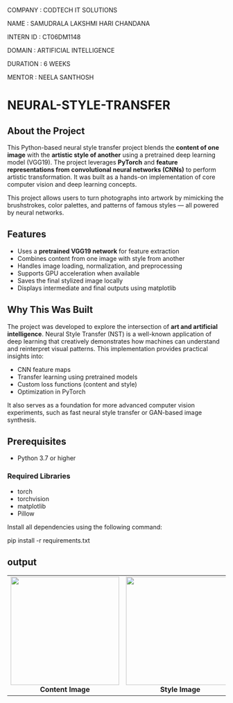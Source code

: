 COMPANY : CODTECH IT SOLUTIONS

NAME : SAMUDRALA LAKSHMI HARI CHANDANA

INTERN ID : CT06DM1148

DOMAIN : ARTIFICIAL INTELLIGENCE

DURATION : 6 WEEKS

MENTOR : NEELA SANTHOSH


# NEURAL-STYLE-TRANSFER

## About the Project

This Python-based neural style transfer project blends the **content of one image** with the **artistic style of another** using a pretrained deep learning model (VGG19). The project leverages **PyTorch** and **feature representations from convolutional neural networks (CNNs)** to perform artistic transformation. It was built as a hands-on implementation of core computer vision and deep learning concepts.

This project allows users to turn photographs into artwork by mimicking the brushstrokes, color palettes, and patterns of famous styles — all powered by neural networks.

## Features

- Uses a **pretrained VGG19 network** for feature extraction
- Combines content from one image with style from another
- Handles image loading, normalization, and preprocessing
- Supports GPU acceleration when available
- Saves the final stylized image locally
- Displays intermediate and final outputs using matplotlib

## Why This Was Built

The project was developed to explore the intersection of **art and artificial intelligence**. Neural Style Transfer (NST) is a well-known application of deep learning that creatively demonstrates how machines can understand and reinterpret visual patterns. This implementation provides practical insights into:

- CNN feature maps
- Transfer learning using pretrained models
- Custom loss functions (content and style)
- Optimization in PyTorch

It also serves as a foundation for more advanced computer vision experiments, such as fast neural style transfer or GAN-based image synthesis.

## Prerequisites

- Python 3.7 or higher

### Required Libraries

- torch
- torchvision
- matplotlib
- Pillow

Install all dependencies using the following command:

pip install -r requirements.txt

## output

<div align="center">

  <table>
    <tr>
      <td align="center">
        <img src="https://github.com/user-attachments/assets/817d52ce-b3b0-493f-b543-da98f79f35e5" width="250"/><br>
        <strong>Content Image</strong>
      </td>
      <td align="center">
        <img src="https://github.com/user-attachments/assets/279988c1-3bba-47ac-baa9-14fca1f8890d" width="250"/><br>
        <strong>Style Image</strong>
      </td>
      <td align="center">
        <img src="https://github.com/user-attachments/assets/d58fcd00-4bf2-4ca6-89c9-30dd2ab90e1c" width="250"/><br>
        <strong>Stylized Image</strong>
      </td>
    </tr>
  </table>

</div>
